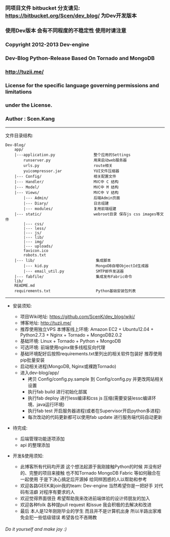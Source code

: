 
###  同项目文件 bitbucket 分支请见: <https://bitbucket.org/Scen/dev_blog/> 为Dev开发版本
###  使用Dev版本 会有不同程度的不稳定性 使用时请注意
###
### Copyright 2012-2013 Dev-engine
###
### Dev-Blog Python-Release Based On Tornado and MongoDB
###
### <http://tuzii.me/>
###
### License for the specific language governing permissions and limitations
### under the License.
###
### Author : Scen.Kang

- - - - - - - - - - - - - - - - - - - - - - - - - - - - - - - - - - - - - - - -

 文件目录结构:

    Dev-Blog/
        app/
        |---application.py                 整个应用的Settings
            runserver.py                   用来启动web服务器
            urls.py                        route相关
            yuicompressor.jar              YUI文件压缩器
        |--- Config/                       相关配置文件
        |--- Handler/                      MVC中 C 结构
        |--- Model/                        MVC中 M 结构
        |--- Views/                        MVC中 V 结构
            |--- Admin/                    后端Admin页面
            |--- Diary/                    日志组建
            |--- modules/                  复用前端组建
        |--- static/                       webroot目录 保存js css images等文件
            |--- css/
            |--- less/
            |--- js/
            |--- lib/
            |--- img/
            |--- uploads/
            favicon.ico
            robots.txt
        |--- lib/                           集成脚本
            |--- kid.py                     MongoDB自增ObjectId生成器
            |--- email_util.py              SMTP邮件发送器
        |--- fabfile/                       集成发布Fabric命令
        lib/
        README.md
        requirements.txt                    Python基础安装包列表

- - - - - - - - - - - - - - - - - - - - - - - - - - - - - - - - - - - - - - - -
+ 安装须知:

    * 项目Wiki地址: <https://github.com/ScenK/dev_blog/wiki/>
    * 博客地址: <http://tuzii.me/>
    * 推荐使用独立VPS
        本博客线上环境: Amazon EC2 + Ubuntu12.04 + Python2.7.3 + Nginx + Tornado + MongoDB2.0.2
    * 基础环境:
        Linux + Tornado + Python + MongoDB
    * 可选环境:
        前端使用nginx做多线程反向代理
    * 基础环境配好后按照requirements.txt里列出的相关软件包装好
        推荐使用pip批量安装
    * 启动相关进程(MongoDB, Nginx或裸跑Tornado)
    * 进入dev-blog/app/
        - 拷贝 Config/config.py.sample 到 Config/config.py 并更改网站相关设置
        - 执行fab build 进行初始化部属
        - 执行fab deploy 进行less编译和css js 压缩(需要安装lessc编译环境、java运行环境)
        - 执行fab test 开启服务器进程(或者在Supervisor开启python多进程)
        - 每次改动的代码更新都可以使用fab update 进行服务端代码自动更新

+ 待完成:
    * 后端管理功能逐项添加
    * api 的整理添加

+ 开发&使用须知:

    * 此博客所有代码均开源 这个想法起源于我刚接触Python的时候 并没有好的、完整的项目来接触 也不知Tornado MongoDB Fabric 等如何融合在一起使用 于是下决心搞定后开源掉 给同样困惑的人以帮助和参考
    * 欢迎各路GEEK来join我的team: Dev-engine 当然希望你是一把好手 对代码有洁癖 对程序有要求的人
    * 欢迎觉得界面很丑 希望帮助我来改进前端体验的设计师朋友的加入
    * 欢迎各种folk 各种提pull request 和issue 我会积极的去解决和改进
    * 最后 本人是12年刚刚毕业的学生 而且并不是计算机出身 所以半路出家难免会犯一些低级错误 希望各位不吝赐教

###### Do it yourself and make joy :)
